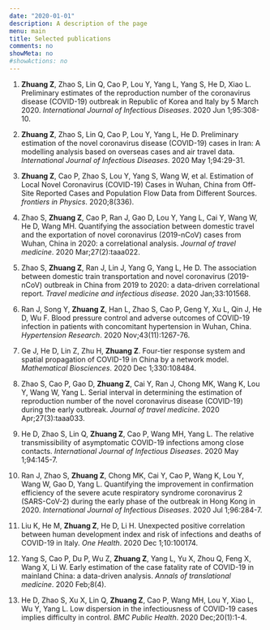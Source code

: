 ```yaml
---
date: "2020-01-01"
description: A description of the page
menu: main
title: Selected publications
comments: no
showMeta: no
#showActions: no
---
```


1. **Zhuang Z**, Zhao S, Lin Q, Cao P, Lou Y, Yang L, Yang S, He D, Xiao L. Preliminary estimates of the reproduction number of the coronavirus disease (COVID-19) outbreak in Republic of Korea and Italy by 5 March 2020. *International Journal of Infectious Diseases*. 2020 Jun 1;95:308-10.

2. **Zhuang Z**, Zhao S, Lin Q, Cao P, Lou Y, Yang L, He D. Preliminary estimation of the novel coronavirus disease (COVID-19) cases in Iran: A modelling analysis based on overseas cases and air travel data. *International Journal of Infectious Diseases*. 2020 May 1;94:29-31.

3. **Zhuang Z**, Cao P, Zhao S, Lou Y, Yang S, Wang W, et al. Estimation of Local Novel Coronavirus (COVID-19) Cases in Wuhan, China from Off-Site Reported Cases and Population Flow Data from Different Sources. *frontiers in Physics*. 2020;8(336).

3. Zhao S, **Zhuang Z**, Cao P, Ran J, Gao D, Lou Y, Yang L, Cai Y, Wang W, He D, Wang MH. Quantifying the association between domestic travel and the exportation of novel coronavirus (2019-nCoV) cases from Wuhan, China in 2020: a correlational analysis. *Journal of travel medicine*. 2020 Mar;27(2):taaa022.

4. Zhao S, **Zhuang Z**, Ran J, Lin J, Yang G, Yang L, He D. The association between domestic train transportation and novel coronavirus (2019-nCoV) outbreak in China from 2019 to 2020: a data-driven correlational report. *Travel medicine and infectious disease*. 2020 Jan;33:101568.

4. Ran J, Song Y, **Zhuang Z**, Han L, Zhao S, Cao P, Geng Y, Xu L, Qin J, He D, Wu F. Blood pressure control and adverse outcomes of COVID-19 infection in patients with concomitant hypertension in Wuhan, China. *Hypertension Research*. 2020 Nov;43(11):1267-76.

3. Ge J, He D, Lin Z, Zhu H, **Zhuang Z**. Four-tier response system and spatial propagation of COVID-19 in China by a network model. *Mathematical Biosciences*. 2020 Dec 1;330:108484.

5. Zhao S, Cao P, Gao D, **Zhuang Z**, Cai Y, Ran J, Chong MK, Wang K, Lou Y, Wang W, Yang L. Serial interval in determining the estimation of reproduction number of the novel coronavirus disease (COVID-19) during the early outbreak. *Journal of travel medicine*. 2020 Apr;27(3):taaa033.

6. He D, Zhao S, Lin Q, **Zhuang Z**, Cao P, Wang MH, Yang L. The relative transmissibility of asymptomatic COVID-19 infections among close contacts. *International Journal of Infectious Diseases*. 2020 May 1;94:145-7.

9. Ran J, Zhao S, **Zhuang Z**, Chong MK, Cai Y, Cao P, Wang K, Lou Y, Wang W, Gao D, Yang L. Quantifying the improvement in confirmation efficiency of the severe acute respiratory syndrome coronavirus 2 (SARS-CoV-2) during the early phase of the outbreak in Hong Kong in 2020. *International Journal of Infectious Diseases*. 2020 Jul 1;96:284-7.

10. Liu K, He M, **Zhuang Z**, He D, Li H. Unexpected positive correlation between human development index and risk of infections and deaths of COVID-19 in Italy. *One Health*. 2020 Dec 1;10:100174.

8. Yang S, Cao P, Du P, Wu Z, **Zhuang Z**, Yang L, Yu X, Zhou Q, Feng X, Wang X, Li W. Early estimation of the case fatality rate of COVID-19 in mainland China: a data-driven analysis. *Annals of translational medicine*. 2020 Feb;8(4).

11. He D, Zhao S, Xu X, Lin Q, **Zhuang Z**, Cao P, Wang MH, Lou Y, Xiao L, Wu Y, Yang L. Low dispersion in the infectiousness of COVID-19 cases implies difficulty in control. *BMC Public Health*. 2020 Dec;20(1):1-4.